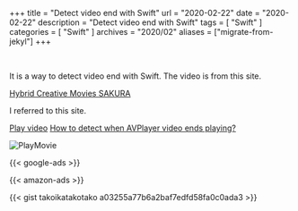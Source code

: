 +++
title =  "Detect video end with Swift"
url = "2020-02-22"
date = "2020-02-22"
description = "Detect video end with Swift"
tags = [
    "Swift"
]
categories = [
    "Swift"
]
archives = "2020/02"
aliases = ["migrate-from-jekyl"]
+++

<br>

It is a way to detect video end with Swift.
The video is from this site.

[Hybrid Creative Movies SAKURA](https://www.home-movie.biz/free_movie.html)

I referred to this site.

[Play video](https://docs.fabo.io/swift/avfoundation/006_avfoundation.html)
[How to detect when AVPlayer video ends playing?](https://stackoverflow.com/questions/29386531/how-to-detect-when-avplayer-video-ends-playing)

![PlayMovie](1.gif)

<!-- Google Ads -->
{{< google-ads >}}

<!-- Amazon Ads -->
{{< amazon-ads >}}

{{< gist takoikatakotako a03255a77b6a2baf7edfd58fa0c0ada3 >}}
